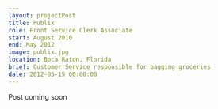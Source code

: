```yaml
---
layout: projectPost
title: Publix
role: Front Service Clerk Associate
start: August 2010
end: May 2012
image: publix.jpg
location: Boca Raton, Florida
brief: Customer Service responsible for bagging groceries
date: 2012-05-15 00:00:00
---
```

Post coming soon